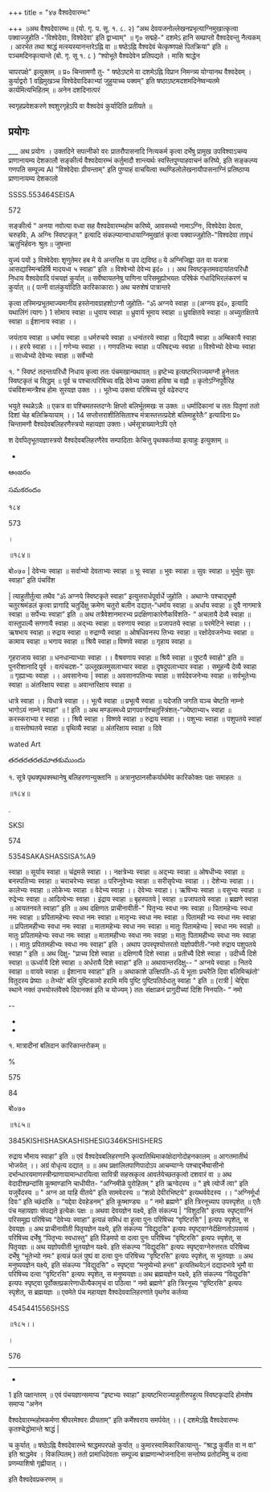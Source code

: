 +++
title = "४७ वैश्वदेवारम्भः"

+++
॥अथ वैश्वदेवारम्भः॥ (यो. गृ. प. सू. १. ८. २) “अथ देवयजनोल्लेखनप्रभृत्याग्निमुखात्कृत्वा पक्वाज्जुहोति -'विश्वेदेवाः, विश्वेदेवा' इति द्वाभ्याम्" ॥ गृ० सद्महे-" दशमेऽ हानि सम्प्राप्तो वैश्वदेवन्तु नैत्यकम् । आरभेत तथा श्राद्धं मत्स्यस्यानन्तरेऽह्नि वा ॥ षष्ठेऽह्नि वैश्वदेवं चेत्कृष्णपक्षे पितक्रिया" इति ॥ पञ्चमदिनकृत्यान्ते (बो. गृ. सू १. ८ ) “श्वोभूते वैश्वदेवेन प्रतिपद्यते । मासि श्राद्धेन

चापरपक्षे" इत्युक्तम् ॥ प्र० चिन्तामणौ तु- " षष्ठेऽष्टमे वा दशमेऽह्नि विप्रान निमन्त्र्य योग्यानथ वैश्वदेवम् । कुर्याद्वरो 1 वह्निमुखञ्च विश्वेदेवादिकाभ्यां जुहुयाच्च पक्वम्" इति षष्ठाऽष्टमदशमदिनेष्वन्यतमे कार्यमित्यभिहितम् ॥ अनेन दशदिनात्परं

स्वगृहप्रवेशकरणे श्वशुरगृहेऽपि वा वैश्वदेवं कुर्यादिति प्रतीयते ॥
## प्रयोगः
___ अथ प्रयोगः । उक्तदिने सपत्नीको वरः प्रातरौपासनादि नित्यकर्म कृत्वा दर्भेषु प्रामुख उपविश्वाऽचम्य प्राणानायम्य देशकालौ सङ्कीर्त्य वैश्वदेवारम्भं कर्तुमादौ शान्त्यर्थः स्वस्तिपुण्याहवाचनं करिष्ये, इति सङ्कल्प्य गणपति सम्पूज्य AI "विश्वेदेवाः प्रीयन्ताम्" इति पुण्याहं वाचयित्वा स्थण्डिलोलेखनायौपासनाग्निं प्रतिष्ठाप्य प्राणानायम्य देशकालो

SSSS.553464SEISA

572

सङ्कीर्त्य “ अनया नवोत्या वध्वा सह वैश्वदेवारम्भहोम करिष्ये, आवसथ्यो नामाऽग्निः, विश्वेदेवा देवता, चरुहविः, A अग्निः स्विष्टकृत् " इत्यादि संकल्प्यान्वाधायाग्निमुखांतं कृत्वा पक्वाज्जुहोति-"विश्वदेवा तावृधं ऋतुभिर्हवनः श्रुतः॥ जुषन्ता

युज्यं पयों ३ विश्वेदेवाः शृणुतेमर हब मे ये अन्तरिक्ष य उप द्यविष्ठ॥ ये अग्निजिह्वा उत वा यजत्रा आसद्यास्मिन्बहिर्षि मादयध्व ५ स्वाहा” इति ॥ विश्वेभ्यो देवेभ्य इदं० ।। अथ स्विष्टकृतमवदायांतःपरिधौ निधाय वैश्वदेवादि पंचयज्ञं कुर्यात् ॥ सर्वेष्वायतनेषु पाणिना परिसमूह्योभयतः परिषेकं गंधादिभिरलंकरणं च कुर्यात् ॥ ( पत्नी वालंकुर्यादिति कारिकाकाराः ) अथ चरुशेषं पात्रान्तरे

कृत्वा तस्मिन्प्रभूतमाज्यमानीय हस्तेनावग्राहशोऽग्नौ जुहोति- “ॐ अग्नये स्वाहा ॥ (अग्नय इदं०, इत्यादि यथालिंगं त्यागः ) 1 सोमाय स्वाहा ॥ धुवाय स्वाहा ॥ ध्रुवार्य भूमाय स्वाहा ॥ ध्रुवक्षितये स्वाहा ॥ अच्युतक्षितये स्वाहा ॥ ईशानाय स्वाहा ।।

जयंताय स्वाहा ॥ धर्माय स्वाहा ॥ धर्मरुचये स्वाहा ॥ धन्वंतरये स्वाहा ॥ विद्यायै स्वाहा ॥ अम्बिकायै स्वाहा ।। हरये स्वाहा ।। | गणेभ्यः स्वाहा ।। गणपतिभ्यः स्वाहा ॥ परिषद्भ्यः स्वाहा ॥ विश्वेभ्यो देवेभ्यः स्वाहा ॥ साध्येभ्यो देवेभ्यः स्वाहा ॥ सर्वेभ्यो

१. " स्विष्टं तदन्तःपरिधौ निधाय कृत्वा ततः पंचमखान्यथावत् ॥ इष्टेभ्य इत्यष्टभिराज्यमग्नौ हुनेत्ततः स्विष्टकृतं च सिद्धम् ॥ पूर्व च पश्चात्परिषिच्य वह्नि देवेभ्य उक्त्वा हविषा च वह्नौ ॥ कृतोऽग्निपूर्वैरिह पंचविंशन्मन्त्रैश्च होमः सुरयज्ञ उक्तः ।। भूतेभ्य उक्त्वा परिषिच्य पूर्व वढेरुदग्द

भयुते स्थळेऽन्नैः ॥ एकत्र वा पश्चिमतस्तदग्नेः क्षिप्तो बलिर्भूतमखः स उक्तः ॥ धर्मादिकानां च ततः पितृणां ततो दिशां चेह बलिक्रियायाम् ।। 14 सप्तोत्तराशीतिसिताश्च मंत्रास्तत्तत्प्रदेशे बलिमाहुरेतैः” इत्यादिना प्र० चिन्तामणौ वैश्वदेवबलिहरणैस्त्रयो महायज्ञा उक्ताः। धर्मसूत्राख्यानेऽपि एते

श देवपितृभूतयज्ञास्त्रयो वैश्वदेवबलिहरणैरेव सम्पादिताः केचित्तु पृथक्कर्तव्या इत्याहुः इत्युक्तम् ॥

-

ఆంజరం

సమకరందం

१८४

573

।

॥१८४॥

बो०७० | देवेभ्यः स्वाहा ॥ सर्वाभ्यो देवताभ्यः स्वाहा ॥ भूः स्वाहा ॥ भुवः स्वाहा ॥ सुवः स्वाहा ॥ भूर्भुवः सुवः स्वाहा” इति पंचविंश

| त्याहुतीर्तुत्वा तथैव “ॐ अग्नये स्विष्टकृते स्वाहा” इत्युत्तरार्धपूर्वार्धे जुहोति । अथाग्नेः पश्चाद्भूमौ चतुरश्रमंडलं कृत्वा प्रागादि चतुर्दिक्षु क्रमेण चतुरो बलीन दद्यात्-“धर्माय स्वाहा ॥ अर्धाय स्वाहा ॥ दुवै नागमात्रे स्वाहा ॥ सर्पेभ्यः स्वाहा” इति ॥ अथ तत्रैवेशानमारभ्य प्रदक्षिणाकारेणैकविंशति- “ अचलायै देव्यै स्वाहा ॥ वास्तुपाल्यै सगणायै स्वाहा ॥ अद्भ्यः स्वाहा ॥ वरुणाय स्वाहा ॥ प्रजापतये स्वाहा ॥ परमेटिने स्वाहा ।। ऋषभाय स्वाहा ॥ रुद्राय स्वाहा ॥ रुद्राण्यै स्वाहा ॥ ओषधिवनस्प तिभ्यः स्वाहा ॥ रक्षोदेवजनेभ्यः स्वाहा ॥ कामाय स्वाहा ॥ भगाय स्वाहा ॥ श्रियै स्वाहा॥ विष्णवे स्वाहा ॥ गृहाय स्वाहा ॥

गृहराजाय स्वाहा ॥ धनधान्याभ्याः स्वाहा ।। वैश्रवणाय स्वाहा ॥ श्रियै स्वाहा ॥ पुष्टयै स्वाहो" इति ॥ पुनरीशानादि पूर्व । वत्पंचदश-" उल्लूखलमुसलाभ्यार स्वाहा ॥ दृषदुपलाभ्यार स्वाहा । समूहन्यै देव्यै स्वाहा ॥ गृह्याभ्यः स्वाहा ।। अवसानेभ्यः | स्वाहा ॥ अवसानपतिभ्यः स्वाहा ॥ सर्पदेवजनेभ्यः स्वाहा ॥ सर्वभूतेभ्यः स्वाहा ॥ अंतरिक्षाय स्वाहा ॥ अवान्तरिक्षाय स्वाहा ॥

धात्रे स्वाहा ।। विधात्रे स्वाहा ।। भूत्यै स्वाहा ॥ प्रभूत्यै स्वाहा ॥ यदेजति जगति यञ्च चेष्टति नाम्नो भागोऽयं नाम्ने स्वाहा” ॥ ! इति ॥ अथ मण्डलमध्ये प्रागपवर्गाश्चतुस्त्रिंशत्-“ज्येष्ठाभ्या५ स्वाहा ॥ करस्कराभ्या र स्वाहा ।। श्रियै स्वाहा । विष्णवे स्वाहा ॥ रुद्राय स्वाहा ।। पशुभ्यः स्वाहा ॥ पशुपतये स्वाहा॑ ॥ वास्तोष्पतये स्वाहा ॥ पृथिव्यै स्वाहा ॥ अंतरिक्षाय स्वाहा ॥ दिवे

wated Art

తరతరతరతమాతకుముందు

१. सूत्रे पृथक्पृथक्स्थानेषु बलिहरणान्युक्तानि ॥ अत्रानुष्ठानसौकर्यार्थमेव कारिकोक्तः पक्षः समाहतः ॥

॥१८४॥

.

SKSI

574

5354SAKASHASSISA%A9

स्वाहा ॥ सूर्याय स्वाहा ॥ चंद्रमसे स्वाहा ।। नक्षत्रेभ्यः स्वाहा ॥ अद्भ्यः स्वाहा ॥ ओषधीभ्यः स्वाहा ॥ बनस्पतिभ्यः स्वाहा ॥ चराचरेभ्यः स्वाहा ॥ परिप्नुवेभ्यः स्वाहा ॥ सरीसृपेभ्यः स्वाहा ।। देशेभ्यः स्वाहा ।। कालेभ्यः स्वाहा ॥ लोकेभ्यः स्वाहा ॥ वेदेभ्य स्वाहा ।। देवेभ्यः स्वाहा।। ऋषिभ्यः स्वाहा ॥ वसुभ्यः स्वाहा ॥ रुद्रेभ्यः स्वाहा ॥ आदित्येभ्यः स्वाहा । इंद्राय स्वाहा ॥ बृहस्पतये | स्वाहा ॥ प्रजापतये स्वाहा ॥ ब्रह्मणे स्वाहा ॥ आयतनवते स्वाहा” इति ॥ अथ दक्षिणतः प्राचीनावीती-" पितृभ्यः स्वधा नमः स्वाहा ॥ पितामहेभ्यः स्वधा नमः स्वाहा ॥ प्रपितामहेभ्यः स्वधा नमः स्वाहा ॥ मातृभ्यः स्वधा नमः स्वाहा ॥ पितामही भ्यः स्वधा नमः स्वाहा ॥ प्रपितामहीभ्यः स्वधा नमः स्वाहा ॥ मातामहेभ्यः स्वधा नमः स्वाहा ॥ मातुः पितामहेभ्यः | स्वधा नमः स्वाहो ॥ मातुः प्रपितामहेभ्यः स्वधा नमः स्वाहा ॥ मातामहीभ्यः स्वधा नमः स्वाहा ॥ मातुः पितामहीभ्यः स्वधा नमः स्वाहा ।। मातुः प्रपितामहीभ्यः स्वधा नमः स्वाहा” इति । अथाप उपस्पृश्योत्तरतो यज्ञोपवीती-“नमो रुद्राय पशुपतये स्वाहा ” इति ॥ अथ दिक्षु- "प्राच्य दिशे स्वाहा ॥ दक्षिणायै दिशे स्वाहा ॥ प्रतीच्यै दिशे स्वाहा । उदीच्यै दिशे स्वाहा ॥ ऊर्ध्वायै दिशे स्वाहा ॥ अर्धरायै दिशे स्वाहा” इति ॥ अथावान्तरदिक्षु-- “ अग्नये स्वाहा ॥ नितये स्वाहा ॥ वायवे स्वाहा ॥ ईशानाय स्वाहा” इति ॥ अथाकाशे उत्क्षिपति-ॐ ये भूताः प्रचरैति दिवा बलिमिच्छंतो' वितुदस्य प्रेष्याः ॥ तेभ्यो' बलिं पुष्टिकामो हरामि मयि पुष्टि पुष्टिपतिर्दधातु स्वाहा " इति ॥ (रात्री | चेद्दिवा स्थाने नक्तं उभयोस्तंवैक्ये दिवानक्तं इति च योज्यम् ) ततः संक्षाळनं प्रागुदीच्यां दिशि निनयति- “ नमो

--

-

-

१. मात्रादीनां बलिदान कारिकान्तरोकम् ॥

%

575

84

बो०७०

॥१८५॥

3845KISHISHASKASHISHESIG346KSHISHERS

रुद्राय भौमाय स्वाहा” इति ॥ एवं वैश्वदेवबलिहरणानि कृत्वातिथिमाकांक्षेदागोदोहनकालम् ॥ आगतमातीर्थ भोजयेत् ।। अग्रं वोधृत्य दद्यात् ॥ ॥ अथ प्रक्षालितपाणिपादोऽप आचम्याग्नेः पश्चाद्दर्भेष्वासीनो दर्भान्धारयमाणस्त्रीन्प्राणायामान्धारयित्वा सावित्री सहस्रकृत्व आवर्तयेच्छतकृत्वो दशवारं वा ॥ अथ वेदादीश्छन्दांसि कूष्माण्डानि चाधीयीत- “अग्निमीळे पुरोहितम् " इति ऋग्वेदस्य ॥ " इषे त्योर्जे त्वा" इति यजुर्वेदस्य ॥ " अग्न आ याहि वीतये" इति सामवेदस्य ॥ “शन्नो देवीरभिष्टये" इत्यथर्ववेदस्य ।। “अग्निर्मूर्धा दिवः” इति च्छंदांसि ॥ “यद्देवा देवहेडनम्" इति कूष्माण्ड्यः ॥ “ नमो ब्रह्मणे" इति त्रिरनूच्याप उपस्पृशेत् ॥ एतैः पंच महायज्ञाः संपद्यते इत्येकः पक्षः ॥ अथवा देवयज्ञेन यक्ष्ये, इति संकल्प्य | “विशुदसि" इत्यपः स्पृष्ट्वाग्निं परिसमूह्य परिषिच्य “देवेभ्यः स्वाहा” इत्यन्नं समिधं वा हुत्वा पुनः परिषिच्य “वृष्टिरसि" | इत्यपः स्पृशेत्, स देवयज्ञः ॥ अथ प्राचीनावीती पितृयज्ञेन यक्ष्ये, इति संकल्प्य “विद्युदसि" इत्यपः स्पृष्ट्वाग्नेर्दक्षिणतोऽपसव्यं । परिषिच्य दर्भेषु “पितृभ्यः स्वधास्तु" इति पिंडमपो वा दत्वा पुनः परिषिच्य “वृष्टिरसि" इत्यपः स्पृशेत्, स पितृयज्ञः ॥ अथ यज्ञोपवीती भूतयज्ञेन यक्ष्ये. इति संकल्प्य “विद्युदसि" इत्यपः स्पृष्ट्वाग्नेरुत्तरतः परिषिच्य दर्भेषु “भूतेभ्यो नमः" इत्यन्नं फलं पुष्पं वा दत्वा पुनः परिषिच्य “वृष्टिरसि" इत्यपः स्पृशेत्, स भूतयज्ञः ॥ अथ मनुष्ययज्ञेन यक्ष्ये, इति संकल्प्य “विद्युदसि" ० स्पृष्ट्वा “मनुष्येभ्यो हन्ता" इत्यतिथयेऽनं दद्यादभावे भूमौ वा परिषिच्य दत्वा “वृष्टिरसि" इत्यपः स्पृशेत्, स मनुष्ययज्ञः॥ अथ ब्रह्मयज्ञेन यक्ष्ये, इति संकल्प्य “विद्युदसि" इत्यपः स्पृष्ट्वा पूर्वोक्तप्रकारेणाधीत्यैकामृचं वा पठित्वा “ नमो ब्रह्मणे" इति त्रिरनूच्य “वृष्टिरसि" इत्यपः स्पृशेत्, स ब्रह्मयज्ञः ॥ एवमेते पंच महायज्ञा वैश्वदेववालिहरणांते पृथगेव कर्तव्या

4545441556SHSS

॥१८५।।

।

576

---

-

1 इति पक्षान्तरम् ॥ एवं पंचयज्ञान्समाप्य “इष्टभ्यः स्वाहा” इत्यष्टभिराज्याहुतीरुपहुत्य स्विष्टकृदादि होमशेष समाप्य “अनेन

वैश्वदेवारम्भहोमकर्मणा श्रीपरमेश्वरः प्रीयताम्" इति कर्मेश्वराय समर्पयेत् ।। ( दशमेऽह्नि वैश्वदेवारम्भः कृतश्चेद्धोमान्ते श्राद्धं |

च कुर्यात् ॥ षष्ठेऽह्नि वैश्वदेवारम्भे श्राद्धमपरपक्षे कुर्यात् ॥ कुमारस्वामिकारिकायान्तु- “श्राद्ध कुर्वीत वा न वा" इति श्राद्धमेव । विकल्पितम् ) ततो प्रामाधिदेवताः सम्पूज्य ब्राह्मणान्भोजनादिना सन्तोष्य प्रतोदमिषु च दत्वा प्रणम्याशिषो गृह्णीयात् ।।

इति वैश्वदेवप्रकरणम् ॥
